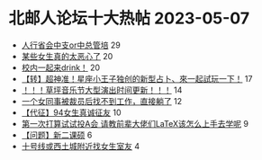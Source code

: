 # 北邮人论坛十大热帖 2023-05-07

- [人行省会中支or中总管培](https://bbs.byr.cn/article/Job/2190295) 29
- [某些女生真的太恶心了](https://bbs.byr.cn/article/Feeling/3199435) 20
- [校内一起来drink！](https://bbs.byr.cn/article/Picture/3340364) 20
- [【转】超神准！星座小王子独创的新型占卜、來一起試玩一下！](https://bbs.byr.cn/article/Constellations/326533) 17
- [！！！草坪音乐节大型演出时间更新！！！](https://bbs.byr.cn/article/Talking/6386999) 14
- [一个女同事被裁员后找不到工作，直接躺了](https://bbs.byr.cn/article/WorkLife/1198697) 12
- [【代征】94女生真诚征友](https://bbs.byr.cn/article/Friends/2039676) 10
- [第一次打算试试投A会 请教前辈大佬们LaTeX该怎么上手去学呢](https://bbs.byr.cn/article/Paper/47719) 9
- [【问题】新二课硕](https://bbs.byr.cn/article/GoAbroad/392430) 6
- [十号线或西土城附近找女生室友](https://bbs.byr.cn/article/Home/135326) 4


